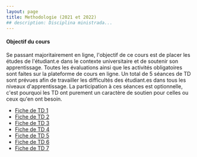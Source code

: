 ```yaml
---
layout: page
title: Methodologie (2021 et 2022)
## description: Disciplina ministrada...
---
```


<h4> Objectif du cours </h4>
Se passant majoritairement en ligne, l'objectif de ce cours est de placer les études de l'étudiant.e dans le contexte universitaire et de soutenir son apprentissage. Toutes les évaluations ainsi que les activités obligatoires sont faites sur la plateforme de cours en ligne. Un total de 5 séances de TD sont prévues afin de travailler les difficultés des étudiant.es dans tous les niveaux d'apprentissage. La participation à ces séances est optionnelle, c'est pourquoi les TD ont purement un caractère de soutien pour celles ou ceux qu'en ont besoin.

<ul>
<li><a href="/teachings/avignon/methodologie/Feuille1.pdf"> Fiche de TD 1 </a></li>
<li><a href="/teachings/avignon/methodologie/Feuille2.pdf"> Fiche de TD 2 </a></li>
<li><a href="/teachings/avignon/methodologie/Feuille3.pdf"> Fiche de TD 3 </a></li>
<li><a href="/teachings/avignon/methodologie/Feuille4.pdf"> Fiche de TD 4 </a></li>
<li><a href="/teachings/avignon/methodologie/Feuille5.pdf"> Fiche de TD 5 </a></li>
<li><a href="/teachings/avignon/methodologie/Feuille6.pdf"> Fiche de TD 6 </a></li>
<li><a href="/teachings/avignon/methodologie/Feuille7.pdf"> Fiche de TD 7 </a></li>
</ul>
